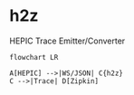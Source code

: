 # h2z
HEPIC Trace Emitter/Converter


```mermaid
flowchart LR

A[HEPIC] -->|WS/JSON| C{h2z}
C -->|Trace| D[Zipkin]
```
